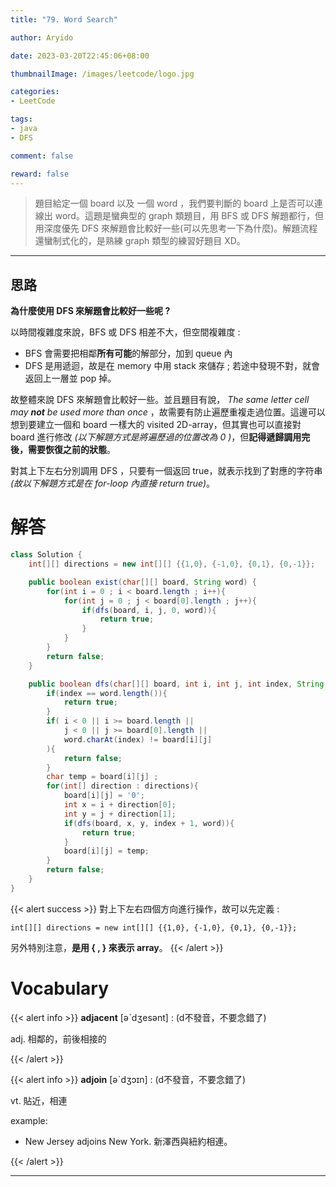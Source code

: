 ```yaml
---
title: "79. Word Search"

author: Aryido

date: 2023-03-20T22:45:06+08:00

thumbnailImage: /images/leetcode/logo.jpg

categories:
- LeetCode

tags:
- java
- DFS

comment: false

reward: false
---
```

<!--BODY-->
> 題目給定一個 board 以及 一個 word ，我們要判斷的 board 上是否可以連線出 word。這題是蠻典型的 graph 類題目，用  BFS 或 DFS 解題都行，但用深度優先 DFS 來解題會比較好一些(可以先思考一下為什麼)。解題流程還蠻制式化的，是熟練 graph 類型的練習好題目 XD。
<!--more-->

---

## 思路

**為什麼使用 DFS 來解題會比較好一些呢 ?**

以時間複雜度來說，BFS 或 DFS 相差不大，但空間複雜度 :
- BFS 會需要把相鄰**所有可能**的解部分，加到 queue 內
- DFS 是用遞迴，故是在 memory 中用 stack 來儲存 ; 若途中發現不對，就會返回上一層並 pop 掉。

故整體來說 DFS 來解題會比較好一些。並且題目有說， *The same letter cell may **not** be used more than once* ，故需要有防止遍歷重複走過位置。這邊可以想到要建立一個和 board 一樣大的 visited 2D-array，但其實也可以直接對 board 進行修改 *(以下解題方式是將遍歷過的位置改為 0 )*，但**記得遞歸調用完後，需要恢復之前的狀態**。

對其上下左右分別調用 DFS ，只要有一個返回 true，就表示找到了對應的字符串 *(故以下解題方式是在 for-loop 內直接 return true)*。

# 解答
```java
class Solution {
    int[][] directions = new int[][] {{1,0}, {-1,0}, {0,1}, {0,-1}};

    public boolean exist(char[][] board, String word) {
        for(int i = 0 ; i < board.length ; i++){
            for(int j = 0 ; j < board[0].length ; j++){
                if(dfs(board, i, j, 0, word)){
                    return true;
                }
            }
        }
        return false;
    }

    public boolean dfs(char[][] board, int i, int j, int index, String word){
        if(index == word.length()){
            return true;
        }
        if( i < 0 || i >= board.length ||
            j < 0 || j >= board[0].length ||
            word.charAt(index) != board[i][j]
        ){
            return false;
        }
        char temp = board[i][j] ;
        for(int[] direction : directions){
            board[i][j] = '0';
            int x = i + direction[0];
            int y = j + direction[1];
            if(dfs(board, x, y, index + 1, word)){
                return true;
            }
            board[i][j] = temp;
        }
        return false;
    }
}
```

{{< alert success >}}
對上下左右四個方向進行操作，故可以先定義 :
```
int[][] directions = new int[][] {{1,0}, {-1,0}, {0,1}, {0,-1}};
```
另外特別注意，**是用 { , } 來表示 array**。
{{< /alert >}}

# Vocabulary

{{< alert info >}}
**adjacent** [əˋdʒesənt] : (d不發音，不要念錯了)

adj. 相鄰的，前後相接的

{{< /alert >}}

{{< alert info >}}
**adjoin** [əˋdʒɔɪn] : (d不發音，不要念錯了)

vt. 貼近，相連

example:
- New Jersey adjoins New York. 新澤西與紐約相連。

{{< /alert >}}

---